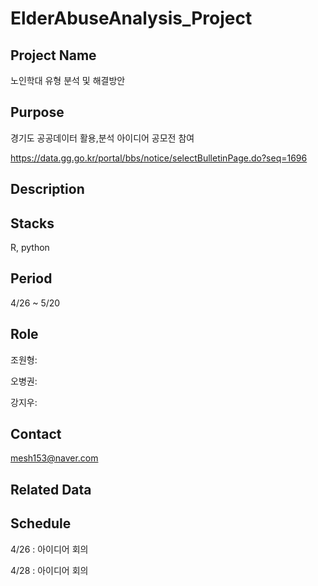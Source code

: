 # ElderAbuseAnalysis_Project

## Project Name

노인학대 유형 분석 및 해결방안 

## Purpose

경기도 공공데이터 활용,분석 아이디어 공모전 참여

https://data.gg.go.kr/portal/bbs/notice/selectBulletinPage.do?seq=1696

## Description


## Stacks
R, python

## Period

4/26 ~ 5/20

## Role

조원형:

오병권:

강지우:

## Contact

mesh153@naver.com

## Related Data

## Schedule

4/26 : 아이디어 회의

4/28 : 아이디어 회의
